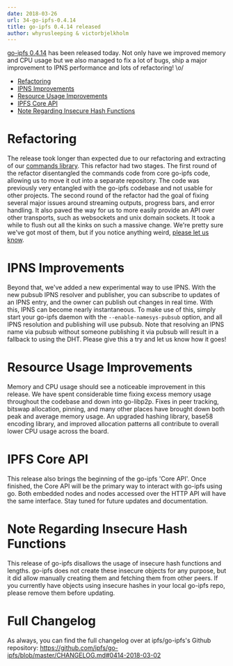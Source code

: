 ```yaml
---
date: 2018-03-26
url: 34-go-ipfs-0.4.14
title: go-ipfs 0.4.14 released
author: whyrusleeping & victorbjelkholm
---
```


[go-ipfs 0.4.14](https://dist.ipfs.io/#go-ipfs) has been released today. Not
only have we improved memory and CPU usage but we also managed to fix a lot of
bugs, ship a major improvement to IPNS performance and lots of refactoring! \o/

- [Refactoring](#refactoring)
- [IPNS Improvements](#ipns-improvements)
- [Resource Usage Improvements](#resource-usage-improvements)
- [IPFS Core API](#ipfs-core-api)
- [Note Regarding Insecure Hash Functions](#note-regarding-insecure-hash-functions)

# Refactoring

The release took longer than expected due to our refactoring and extracting of
our [commands library](https://github.com/ipfs/go-ipfs-cmds). This refactor had
two stages. The first round of the refactor disentangled the commands code from
core go-ipfs code, allowing us to move it out into a separate repository. The
code was previously very entangled with the go-ipfs codebase and not usable for
other projects. The second round of the refactor had the goal of fixing several
major issues around streaming outputs, progress bars, and error handling. It
also paved the way for us to more easily provide an API over other transports,
such as websockets and unix domain sockets.  It took a while to flush out all
the kinks on such a massive change. We're pretty sure we've got most of them,
but if you notice anything weird,
[please let us know](https://github.com/ipfs/go-ipfs/issues/new).

# IPNS Improvements

Beyond that, we've added a new experimental way to use IPNS. With the new
pubsub IPNS resolver and publisher, you can subscribe to updates of an IPNS
entry, and the owner can publish out changes in real time. With this, IPNS can
become nearly instantaneous. To make use of this, simply start your go-ipfs
daemon with the `--enable-namesys-pubsub` option, and all IPNS resolution and
publishing will use pubsub. Note that resolving an IPNS name via pubsub without
someone publishing it via pubsub will result in a fallback to using the DHT.
Please give this a try and let us know how it goes!

# Resource Usage Improvements

Memory and CPU usage should see a noticeable improvement in this release. We
have spent considerable time fixing excess memory usage throughout the codebase
and down into go-libp2p. Fixes in peer tracking, bitswap allocation, pinning,
and many other places have brought down both peak and average memory usage. An
upgraded hashing library, base58 encoding library, and improved allocation
patterns all contribute to overall lower CPU usage across the board.

# IPFS Core API

This release also brings the beginning of the go-ipfs 'Core API'. Once
finished, the Core API will be the primary way to interact with go-ipfs using
go. Both embedded nodes and nodes accessed over the HTTP API will have the same
interface.  Stay tuned for future updates and documentation.

# Note Regarding Insecure Hash Functions

This release of go-ipfs disallows the usage of insecure hash functions and
lengths.  go-ipfs does not create these insecure objects for any purpose, but
it did allow manually creating them and fetching them from other peers. If you
currently have objects using insecure hashes in your local go-ipfs repo, please
remove them before updating.

# Full Changelog

As always, you can find the full changelog over at ipfs/go-ipfs's Github
repository:
https://github.com/ipfs/go-ipfs/blob/master/CHANGELOG.md#0414-2018-03-02
